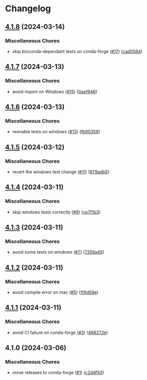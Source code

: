 # Changelog

## [4.1.8](https://github.com/deepgenomics/GenomeKit/compare/v4.1.7...v4.1.8) (2024-03-14)


### Miscellaneous Chores

* skip bioconda-dependant tests on conda-forge ([#17](https://github.com/deepgenomics/GenomeKit/issues/17)) ([cad0584](https://github.com/deepgenomics/GenomeKit/commit/cad0584f84cf494a1bf6a17efdbabda1c26ec8f0))

## [4.1.7](https://github.com/deepgenomics/GenomeKit/compare/v4.1.6...v4.1.7) (2024-03-13)


### Miscellaneous Chores

* avoid import on Windows ([#15](https://github.com/deepgenomics/GenomeKit/issues/15)) ([0aef946](https://github.com/deepgenomics/GenomeKit/commit/0aef9466fbcea725f16f731e8ce7e499b78d0e32))

## [4.1.6](https://github.com/deepgenomics/GenomeKit/compare/v4.1.5...v4.1.6) (2024-03-13)


### Miscellaneous Chores

* reenable tests on windows ([#13](https://github.com/deepgenomics/GenomeKit/issues/13)) ([fb90358](https://github.com/deepgenomics/GenomeKit/commit/fb9035829806da8ebc2fbfbd627e75c1803f4472))

## [4.1.5](https://github.com/deepgenomics/GenomeKit/compare/v4.1.4...v4.1.5) (2024-03-12)


### Miscellaneous Chores

* revert the windows test change ([#11](https://github.com/deepgenomics/GenomeKit/issues/11)) ([879adb5](https://github.com/deepgenomics/GenomeKit/commit/879adb54963ba7788d681108ca8f494f27637790))

## [4.1.4](https://github.com/deepgenomics/GenomeKit/compare/v4.1.3...v4.1.4) (2024-03-11)


### Miscellaneous Chores

* skip windows tests correctly ([#9](https://github.com/deepgenomics/GenomeKit/issues/9)) ([ce7f1b3](https://github.com/deepgenomics/GenomeKit/commit/ce7f1b3d728e71acf910930c3e900b6899966bf0))

## [4.1.3](https://github.com/deepgenomics/GenomeKit/compare/v4.1.2...v4.1.3) (2024-03-11)


### Miscellaneous Chores

* avoid some tests on windows ([#7](https://github.com/deepgenomics/GenomeKit/issues/7)) ([7359a45](https://github.com/deepgenomics/GenomeKit/commit/7359a450de76cefba51a14dc74c42f659e230ce5))

## [4.1.2](https://github.com/deepgenomics/GenomeKit/compare/v4.1.1...v4.1.2) (2024-03-11)


### Miscellaneous Chores

* avoid compile error on mac ([#5](https://github.com/deepgenomics/GenomeKit/issues/5)) ([1f9d59e](https://github.com/deepgenomics/GenomeKit/commit/1f9d59e35bc66e6c6ae87f7cc12aa6db06dc72a6))

## [4.1.1](https://github.com/deepgenomics/GenomeKit/compare/v4.1.0...v4.1.1) (2024-03-11)


### Miscellaneous Chores

* avoid CI failure on conda-forge ([#3](https://github.com/deepgenomics/GenomeKit/issues/3)) ([468272e](https://github.com/deepgenomics/GenomeKit/commit/468272eb8a0debaaa245771ba64b8017b8dfd247))

## 4.1.0 (2024-03-06)


### Miscellaneous Chores

* move releases to conda-forge ([#1](https://github.com/deepgenomics/GenomeKit/issues/1)) ([c2ddf93](https://github.com/deepgenomics/GenomeKit/commit/c2ddf932ec83acd3483d472dda6eddbdf3b4d4ea))
